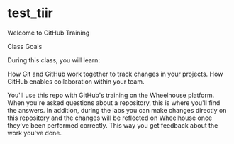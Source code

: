 # test_tiir
Welcome to GitHub Training

Class Goals

During this class, you will learn:

How Git and GitHub work together to track changes in your projects.
How GitHub enables collaboration within your team.

You'll use this repo with GitHub's training on the Wheelhouse platform. 
When you're asked questions about a repository, this is where you'll find the answers. 
In addition, during the labs you can make changes directly on this repository and the changes will be reflected on Wheelhouse once they've been performed correctly. This way you get feedback about the work you've done.
